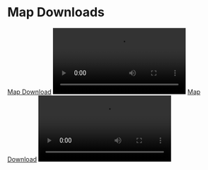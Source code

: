 <show-structure depth="0"/>

# Map Downloads

<tabs>
<tab title="1.19 Community Server">
<a href="https://drive.google.com/file/d/1Fi5ciIlGYr2B3KRIZHX6ArWtTY14I0K3/">Map Download</a>
<video src="https://www.youtube.com/watch?v=qIeR1H9HZ38%26ab_channel=CastCrafter"/>
<br/>
<br/>
<chapter title="Die wichtigsten Cords" collapsible="true">
<table>
<tr><td>Name (Grundstück)</td><td>MinecraftName</td><td>Welt</td><td>Location                                   </td><td>Beschreibung</td></tr>
<tr><td>Spawn &amp; Scoreboards</td><td>-/-</td><td>Overworld</td><td><code>0 110 0</code></td><td>Der Spawn mit ScoreBoards für Spielzeit und Währung. In der Umgebung befinden sich natürlich viele kleinere Grundstücke unterschiedlicher Qualität</td></tr>
<tr><td>Nether Decke</td><td>-/-</td><td>Nether</td><td><code>0 150 0</code></td><td>Der Shopping District des Servers und ein Treffpunkt für die Community</td></tr>
<tr><td> </td><td> </td><td> </td><td> </td><td> </td></tr>
<tr><td>Glumanda</td><td><code>MarvinKev</code></td><td>Overworld</td><td><code>5054 128 5384</code></td><td>Ein Glumanda.</td></tr>
<tr><td>Mittelalter Cave Base</td><td><code>Kartoffel_xD</code></td><td>Overworld</td><td><code>6800 66 -2800</code></td><td>-/-</td></tr>
<tr><td>Wasserschloss</td><td><code>Lazy_RGB</code></td><td>Overworld</td><td><code>7655 90 -2841</code></td><td>Unterm Gebäude ist auch noch was. Die 3 umliegenden Inseln gehören auch dazu</td></tr>
<tr><td>BeaconShow &amp; co</td><td><code>TheBjoRedCraft</code></td><td>Overworld</td><td><code>-960 66 974</code></td><td>-/-</td></tr>
<tr><td>Schlucht Mansion &amp; co</td><td><code>Konstantin_S</code>, <code>Feuerball1407</code></td><td>Overworld</td><td><code>-519 134 -590</code></td><td>-/-</td></tr>
<tr><td>Eine Burg mit schöner Umgebung</td><td><code>djhase08</code>, <code>TaubenFrodo</code>, <code>SasaBrix</code></td><td>Overworld</td><td><code>193 111 -2638</code></td><td>Um die Burg befinden sich noch viele weitere Gebäude</td></tr>
<tr><td>Trockengelegte Tempel</td><td><code>Kendorflame</code>, <code>Schaui1609</code>, <code>officialkevl</code></td><td>Overworld</td><td><code>-1680 112 1227</code></td><td>2 Trockengelegte Tempel</td></tr>
<tr><td>Weltkarte</td><td><code>Leming55</code></td><td>Overworld</td><td><code>-66 76 199</code></td><td>-/-</td></tr>
<tr><td>Schloss</td><td><code>LenaLou_</code>, <code>la__laura_</code></td><td>Overworld</td><td><code>-4665 112 -6311</code></td><td>Ist nicht fertig, weil die Lust weg ist, aber sieht trotzdem gut aus. Habe meine Base unterm Schloss aber ist nichts Besonderes</td></tr>
<tr><td>Tempel</td><td><code>BrickCc</code></td><td>Overworld</td><td><code>-6000 106 -2798</code></td><td>-/-</td></tr>
<tr><td>Space Battleship Yamato + Leuchturm</td><td><code>nikola200655</code>, <code>Progeilo</code></td><td>Overworld</td><td><code>538 154 440</code></td><td>Das Anime-Schiff (Nicht fertig :PepeHands:), Leuchtturm, 2 lager von Progeilo, 1 Künstliche Höhle in die das Schiff sollte :z0mCopium: , 2 Baumfarmen ( von Keks kaputt gem.)Sehr viel ist unterirdisch</td></tr>
<tr><td>Speedmarc Base</td><td><code>Speed_Marc</code></td><td>Overworld</td><td><code>-2980 77 9716</code></td><td>-/-</td></tr>
<tr><td>Mansion</td><td>???</td><td>Overworld</td><td><code>-180 94 1053</code></td><td>Das Gebäude steht schon so lange, dass wir gar nicht mehr wissen, wem es gehört</td></tr>
<tr><td>Mensch ärger dich nicht, PvP Arena</td><td><code>Speed_Marc</code></td><td>Overworld</td><td><code>-1371 128 -851</code></td><td>Hier fanden einmal große Spiele statt</td></tr>
<tr><td>Mittelalter Stadt (+ Schiffe + Base)</td><td><code>Jo_field</code></td><td>Overworld</td><td><code>-1196 114 816</code></td><td>Am besten das TP für die Bilder verwenden: <a href="https://discord.com/channels/133198459531558912/851822693657083935/1112103155891699742">Hier</a></td></tr>
<tr><td>Inselbase, Keller und Aquadom</td><td><code>N333999666</code></td><td>Overworld</td><td><code>3116 73 -887</code></td><td>-/-</td></tr>
<tr><td>Netcastle &amp; co.</td><td><code>BlockNic</code>, <code>Twisti_twixi</code>, <code>Fuximus</code>, <code>BlockLukeHD</code>, <code>AlexMaro</code>, <code>Trytan</code>, <code>SirMax</code>, <code>SiderealPuppy90</code>, <code>PowerCraft</code>, <code>Gost|Pixel</code>, <code>Richart3855</code>, <code>Jo_Field</code></td><td>Overworld</td><td><code>-555 218 3903</code></td><td>- Große Netherburg inspiriert von Loony mit vielen Farmen und Redstoneschaltungen, z.B. Goldfabrik, Casino und Google Dino-Game etc.<br/>- Jesus-Statue aus Rio<br/>- Riesiger Steinelefant und vieles mehr in der Umgebung. <img src="netcastle-overview.png" thumbnail="true" width="256"/></td></tr>
<tr><td>Sci-Fi Pyramide</td><td><code>Sheppardt98</code></td><td>Overworld</td><td><code>8435 142 -2721</code></td><td>Das ist physikalisch unmöglich.</td></tr>
<tr><td>Community Tempel</td><td><code>Erzengel_36</code>, <code>Firedr4gon24</code></td><td>Overworld</td><td><code>-2304 100 84</code></td><td>Großer Tempel, welcher viele Spieler des Servers verewigt</td></tr>
<tr><td>Xenus Base</td><td><code>Xenus_LP</code></td><td>Overworld</td><td><code>-2568 114 4036</code></td><td>Großer Militärhafen mit UBooten, einem Kreuzer, Flugzeugen und anderen Fahrzeugen</td></tr>
<tr><td>Strand mit einigen Spielern des Servers&amp; co.</td><td><code>la__laura_</code></td><td>Overworld</td><td><code>-5009 70 -6300</code></td><td>Ein detaillierter Strand mit dutzenden aufwendig erstellten ArmorStands, welche die Community widerspiegeln</td></tr>
<tr><td>Japanische Tempelanlage</td><td><code>Erzengel_36</code>, <code>Firedr4gon24</code></td><td>Overworld</td><td><code>-1140 76 281</code></td><td>Riesige Tempelanlage. Erneut mit vielen Details und ArmorStand Dekorationen</td></tr>
<tr><td>Labor Laserbeast</td><td><code>Laserbeast_</code></td><td>Overworld</td><td><code>-269 46 319</code></td><td>Die Cords sind im Lager bei dem Abschiedsbuch, aber das Labor ist ja gleich eine Etage tiefer in der Erde. Nicht zu übersehen</td></tr>
</table>
</chapter>
</tab>

<tab title="1.18 Community Server">
<a href="https://drive.google.com/file/d/1ofcEedWs0scHFZnC_qTlybHT1dqRXrBp/view">Map Download</a>
<video src="https://www.youtube.com/watch?v=DIsrLx1XOXs%26ab_channel=CastCrafter"/>
<br/>
<br/>
<chapter title="Die wichtigsten Cords" collapsible="true">
<chapter title="Farmen">
<table>
<tr><td> </td><td>Location                                   </td><td>Beschreibung</td></tr>
<tr><td>Größte public Eisenfarm</td><td><code>985 76 398</code></td><td> </td></tr>
<tr><td>Shulker-Farm</td><td><code>8500 160 -3100</code></td><td> </td></tr>
<tr><td>Public Guardien-Farm</td><td><code>-800 85 -2268</code></td><td> </td></tr>
<tr><td>Overworld Piglin-Farm mit 19841 Blöcken Obsidian</td><td><code>3080 65 1966</code></td><td> </td></tr>
</table>
</chapter>
<chapter title="Basen">
<table>
<tr><td> </td><td>Location                                   </td><td>Beschreibung</td></tr>
<tr><td>Heil Klinik (Leider noch Rohbau)</td><td><code>-783 88 -3736</code></td><td> </td></tr>
<tr><td>Das Tal</td><td><code>6587 170 1022</code></td><td> </td></tr>
<tr><td>Detailliertes Grundstück (links) + Beacon-Rainbow mit Mischpult (rechts)</td><td><code>-1597 127 -610</code></td><td>Insgesamt 78 beacons</td></tr>
<tr><td>Farm Loch (links) + Grüne Base im Mushroom Island (rechts)</td><td><code>2741 130 2210</code></td><td> </td></tr>
<tr><td>Großer Baum</td><td><code>1560 100 34</code></td><td> </td></tr>
<tr><td>Nellos Island</td><td><code>54 67 -737</code></td><td> </td></tr>
<tr><td>Noeppis Kunstwerk</td><td><code>308 71 867</code></td><td> </td></tr>
<tr><td>Viele gute Basen</td><td><code>-630 114 -121</code></td><td> </td></tr>
<tr><td>Chinesischer-Style</td><td><code>-140 91 1086</code></td><td> </td></tr>
<tr><td>Amethyst-Kugel und eigener Graben (links) + Inspired by Cast CA9 (rechts)</td><td><code>-840 138 -951</code></td><td> </td></tr>
<tr><td>Custom Berg mit Burg und Schatzkammer (links) + PvP Arena (rechts)</td><td><code>637 117 -3</code></td><td> </td></tr>
<tr><td>Riesenbase mit Flugzeug, Uboot, Rakete... (links) + Künstliche Insel (rechts)</td><td><code>-1068 88 558</code></td><td> </td></tr>
</table>
</chapter>
</chapter>
</tab>
</tabs>